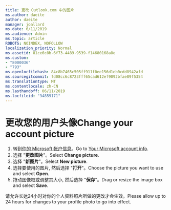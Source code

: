 ```yaml
---
title: 更改 Outlook.com 中的图片
ms.author: daeite
author: daeite
manager: joallard
ms.date: 6/11/2019
ms.audience: Admin
ms.topic: article
ROBOTS: NOINDEX, NOFOLLOW
localization_priority: Normal
ms.assetid: 81ce6c8b-6f73-4489-9539-f14680168a8e
ms.custom:
- "8000036"
- "793"
ms.openlocfilehash: 84c8b7465c505ff911f0ee156d1eb0cdd8942afd
ms.sourcegitcommit: fd08cc6c8723fff65cad612ef9092bfae89f5354
ms.translationtype: MT
ms.contentlocale: zh-CN
ms.lasthandoff: 06/11/2019
ms.locfileid: "34859171"
---
```

# <a name="change-your-account-picture"></a><span data-ttu-id="ec174-102">更改您的用户头像</span><span class="sxs-lookup"><span data-stu-id="ec174-102">Change your account picture</span></span>

1. <span data-ttu-id="ec174-103">转到[你的 Microsoft 帐户信息](https://go.microsoft.com/fwlink/p/?linkid=860841)。</span><span class="sxs-lookup"><span data-stu-id="ec174-103">Go to [Your Microsoft account info](https://go.microsoft.com/fwlink/p/?linkid=860841).</span></span>
2. <span data-ttu-id="ec174-104">选择 "**更改图片**"。</span><span class="sxs-lookup"><span data-stu-id="ec174-104">Select **Change picture**.</span></span>
3. <span data-ttu-id="ec174-105">选择 "**新图片**"。</span><span class="sxs-lookup"><span data-stu-id="ec174-105">Select **New picture**.</span></span>
4. <span data-ttu-id="ec174-106">选择要使用的图片, 然后选择 "**打开**"。</span><span class="sxs-lookup"><span data-stu-id="ec174-106">Choose the picture you want to use and select **Open**.</span></span>
5. <span data-ttu-id="ec174-107">拖动图像框或调整其大小, 然后选择 "**保存**"。</span><span class="sxs-lookup"><span data-stu-id="ec174-107">Drag or resize the image box and select **Save**.</span></span>

<span data-ttu-id="ec174-108">请允许长达24小时对你的个人资料照片所做的更改才会生效。</span><span class="sxs-lookup"><span data-stu-id="ec174-108">Please allow up to 24 hours for changes to your profile photo to go into effect.</span></span>